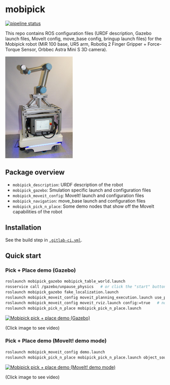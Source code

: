 mobipick
========

[![pipeline status](https://git.hb.dfki.de/mobipick/mobipick/badges/kinetic/pipeline.svg)](https://git.hb.dfki.de/mobipick/mobipick/commits/kinetic)

This repo contains ROS configuration files (URDF description, Gazebo launch
files, MoveIt config, move_base config, bringup launch files) for the Mobipick
robot (MiR 100 base, UR5 arm, Robotiq 2 Finger Gripper + Force-Torque Sensor,
Orbbec Astra Mini S 3D camera).

![](doc/img/mobipick_v0.jpg)


Package overview
----------------

* `mobipick_description`: URDF description of the robot
* `mobipick_gazebo`: Smulation specific launch and configuration files
* `mobipick_moveit_config`: MoveIt! launch and configuration files
* `mobipick_navigation`: move_base launch and configuration files
* `mobipick_pick_n_place`: Some demo nodes that show off the MoveIt capabilities of the robot


Installation
------------

See the build step in [`.gitlab-ci.yml`](.gitlab-ci.yml).


Quick start
-----------

### Pick + Place demo (Gazebo)

```bash
roslaunch mobipick_gazebo mobipick_table_world.launch
rosservice call /gazebo/unpause_physics   # or click the "start" button in the Gazebo GUI
roslaunch mobipick_gazebo fake_localization.launch
roslaunch mobipick_moveit_config moveit_planning_execution.launch use_pointcloud:=true
roslaunch mobipick_moveit_config moveit_rviz.launch config:=true   # not required, just for visualization
roslaunch mobipick_pick_n_place mobipick_pick_n_place.launch
```

[![Mobipick pick + place demo (Gazebo)](https://i.vimeocdn.com/video/683635424.jpg?mw=640)](https://vimeo.com/256064111)

(Click image to see video)


### Pick + Place demo (MoveIt! demo mode)

```bash
roslaunch mobipick_moveit_config demo.launch
roslaunch mobipick_pick_n_place mobipick_pick_n_place.launch object_source:=static
```

[![Mobipick pick + place demo (MoveIt! demo mode)](https://i.vimeocdn.com/video/683635444.jpg?mw=640)](https://vimeo.com/256064108) 

(Click image to see video)
